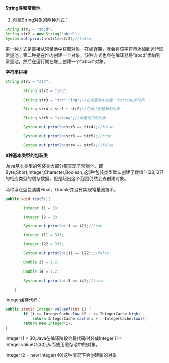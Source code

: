 #### String类和常量池

1. 创建String对象的两种方式：

```java
String str1 = "abcd";
String str2 = new String("abcd");
System.out.println(str1==str2);//false
```

第一种方式是直接从常量池中获取对象，在编译期，就会将该字符串添加到运行区常量池；第二种是在堆内创建一个对象，该种方式也会在编译期将"abcd"添加到常量池，然后在运行期在堆上创建一个"abcd"对象。

**字符串拼接**

```java
String str1 = "str";

        String str2 = "ing";

        String str3 = "str"+"ing";//在常量池中创建一个string字符串

        String str4 = str1 + str2;//在堆上创建新的对象

        String str5 = "string";//常量池中的对象

        System.out.println(str3 == str4);//false

        System.out.println(str3 == str5);//true

        System.out.println(str4 == str5);//false
```

**8种基本类型的包装类**

Java基本类型的包装类大部分都实现了常量池，即Byte,Short,Integer,Character,Boolean,这5种包装类型默认创建了数值[-128,127]的相应类型的缓存数据，但是超出这个范围仍然会去创建对象。

两种浮点型包装类Float，Double并没有实现常量池技术。

```java
public void test5(){

        Integer i1 = 33;

        Integer i2 = 33;

        System.out.println(i1 == i2);//true

        Integer i11 = 333;

        Integer i22 = 333;

        System.out.println(i11 == i22);//false

        Double i3 = 1.2;

        Double i4 = 1.2;

        System.out.println(i3 == i4);//false

    }
```

Integer缓存代码：

```java
public static Integer valueOf(int i) {
        if (i >= IntegerCache.low && i <= IntegerCache.high)
            return IntegerCache.cache[i + (-IntegerCache.low)];
        return new Integer(i);
}
```

Integer i1 = 30;Java在编译阶段会将代码封装成Integer i1 = Integer.valueOf(30);从而使用缓存池中的对象。

Integer i2 = new Integer(40)这种情况下会创建新的对象。